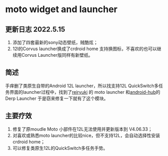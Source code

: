 ﻿# moto widget and launcher

## 更新日志 2022.5.15
1. 添加了四套最新的sony动态壁纸，贼酷炫；
2. 12l的Corvus launcher换成了crdroid home 支持换图标，不喜欢的也可以继续用Corvus Launcher版同样有新壁纸。
##  简述
手痒删了类原生自带的Android 12L launcher，所以找支持12L QuickSwitch多任务界面的launcher过程中，找到了[reiryuki](https://github.com/reiryuki) 的 moto launcher 和[android-hub](https://www.opencode.net/android-hub)的Derp Launcher 于是窃来修复一下就有了这个模块。

## 主要疗效
1. 修复了原moudle Moto 小部件在12L无法使用并更新版本到 V4.06.33；
2. 对喜欢或熟悉moto launcher的比较nice，但不支持12L，会自动选择性安装crdroid home；
3. 可以修复类原生12L的QuickSwitch多任务手势。


